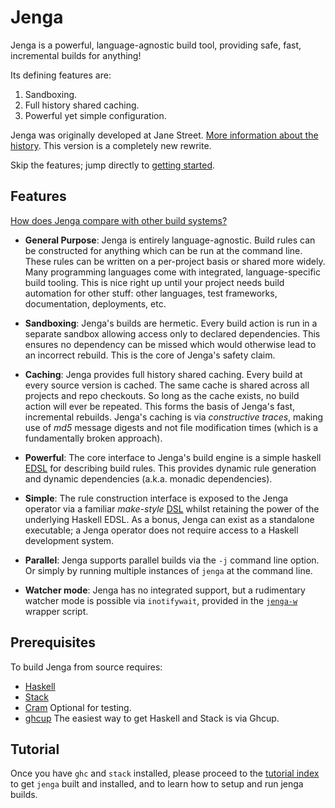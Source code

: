 # Jenga

Jenga is a powerful, language-agnostic build tool, providing safe, fast, incremental builds for anything!

Its defining features are:
1. Sandboxing.
2. Full history shared caching.
3. Powerful yet simple configuration.

Jenga was originally developed at Jane Street. [More information about the history](doc/history.md).
This version is a completely new rewrite.

Skip the features; jump directly to [getting started](tutorial/01_getting_started.md).


## Features

[How does Jenga compare with other build systems?](doc/comparison.md)

- __General Purpose__:
Jenga is entirely language-agnostic.
Build rules can be constructed for anything which can be run at the command line.
These rules can be written on a per-project basis or shared more widely.
Many programming languages come with integrated, language-specific build tooling.
This is nice right up until your project needs build automation for other stuff: other languages, test frameworks, documentation, deployments, etc.

- __Sandboxing__:
Jenga's builds are hermetic.
Every build action is run in a separate sandbox allowing access only to declared dependencies.
This ensures no dependency can be missed which would otherwise lead to an incorrect rebuild.
This is the core of Jenga's safety claim.

- __Caching__:
Jenga provides full history shared caching.
Every build at every source version is cached.
The same cache is shared across all projects and repo checkouts.
So long as the cache exists, no build action will ever be repeated.
This forms the basis of Jenga's fast, incremental rebuilds.
Jenga's caching is via _constructive traces_,
making use of _md5_ message digests and not file modification times (which is a fundamentally broken approach).

- __Powerful__:
The core interface to Jenga's build engine is a simple haskell [EDSL](src/Interface.hs) for describing build rules.
This provides dynamic rule generation and dynamic dependencies (a.k.a. monadic dependencies).

- __Simple__:
The rule construction interface is exposed to the Jenga operator via a familiar _make-style_ [DSL](doc/jenga-syntax.md)
whilst retaining the power of the underlying Haskell EDSL.
As a bonus, Jenga can exist as a standalone executable;
a Jenga operator does not require access to a Haskell development system.

- __Parallel__:
Jenga supports parallel builds via the `-j` command line option.
Or simply by running multiple instances of `jenga` at the command line.

- __Watcher mode__:
Jenga has no integrated support,
but a rudimentary watcher mode is possible via `inotifywait`,
provided in the [`jenga-w`](jenga-w) wrapper script.


## Prerequisites

To build Jenga from source requires:
- [Haskell](https://www.haskell.org)
- [Stack](https://docs.haskellstack.org/en/stable/)
- [Cram](https://bitheap.org/cram/) Optional for testing.
- [ghcup](https://www.haskell.org/ghcup/) The easiest way to get Haskell and Stack is via Ghcup.


## Tutorial

Once you have `ghc` and `stack` installed, please proceed to the
[tutorial index](tutorial/README.md) to get `jenga` built and installed,
and to learn how to setup and run jenga builds.
